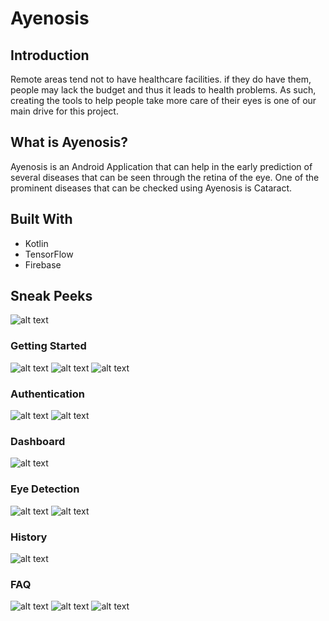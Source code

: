 # Ayenosis

## Introduction
Remote areas tend not to have healthcare facilities. if they do have them, people may lack the budget and thus it leads to health problems. As such, creating the tools to help people take more care of their eyes is one of our main drive for this project.

## What is Ayenosis?
Ayenosis is an Android Application that can help in the early prediction of several diseases that can be seen through the retina of the eye. One of the prominent diseases that can be checked using Ayenosis is Cataract.

## Built With
* Kotlin
* TensorFlow
* Firebase

## Sneak Peeks
![alt text](https://github.com/Nawitra/Bangkit-Ayenosis/blob/final-ayenosis/image_doc/Screenshot_2021-06-09-15-39-29-670_com.wp.ayenosis.jpg)
### Getting Started
![alt text](https://github.com/Nawitra/Bangkit-Ayenosis/blob/final-ayenosis/image_doc/Screenshot_2021-06-09-15-39-34-080_com.wp.ayenosis.jpg)
![alt text](https://github.com/Nawitra/Bangkit-Ayenosis/blob/final-ayenosis/image_doc/Screenshot_2021-06-09-15-39-36-261_com.wp.ayenosis.jpg)
![alt text](https://github.com/Nawitra/Bangkit-Ayenosis/blob/final-ayenosis/image_doc/Screenshot_2021-06-09-15-39-38-441_com.wp.ayenosis.jpg)

### Authentication
![alt text](https://github.com/Nawitra/Bangkit-Ayenosis/blob/final-ayenosis/image_doc/Screenshot_2021-06-09-15-51-44-862_com.wp.ayenosis.jpg)
![alt text](https://github.com/Nawitra/Bangkit-Ayenosis/blob/final-ayenosis/image_doc/Screenshot_2021-06-09-15-51-47-383_com.wp.ayenosis.jpg)

### Dashboard
![alt text](https://github.com/Nawitra/Bangkit-Ayenosis/blob/final-ayenosis/image_doc/Screenshot_2021-06-09-15-41-29-852_com.wp.ayenosis.jpg)

### Eye Detection
![alt text](https://github.com/Nawitra/Bangkit-Ayenosis/blob/final-ayenosis/image_doc/1ss.jpg)
![alt text](https://github.com/Nawitra/Bangkit-Ayenosis/blob/final-ayenosis/image_doc/Screenshot_2021-06-09-15-42-42-224_com.wp.ayenosis.jpg)

### History
![alt text](https://github.com/Nawitra/Bangkit-Ayenosis/blob/final-ayenosis/image_doc/Screenshot_2021-06-09-15-43-31-762_com.wp.ayenosis.jpg)

### FAQ
![alt text](https://github.com/Nawitra/Bangkit-Ayenosis/blob/final-ayenosis/image_doc/2ss)
![alt text](https://github.com/Nawitra/Bangkit-Ayenosis/blob/final-ayenosis/image_doc/Screenshot_2021-06-09-15-44-34-817_com.wp.ayenosis.jpg)
![alt text](https://github.com/Nawitra/Bangkit-Ayenosis/blob/final-ayenosis/image_doc/Screenshot_2021-06-09-15-44-37-315_com.wp.ayenosis.jpg)
